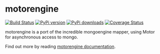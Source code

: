 motorengine
===========

[![Build Status](https://travis-ci.org/heynemann/motorengine.png?branch=master)](https://travis-ci.org/heynemann/motorengine)
[![PyPi version](https://img.shields.io/pypi/v/motorengine.svg)](https://pypi.python.org/pypi/motorengine/)
[![PyPi downloads](https://img.shields.io/pypi/dm/motorengine.svg)](https://pypi.python.org/pypi/motorengine/)
[![Coverage Status](https://coveralls.io/repos/heynemann/motorengine/badge.png?branch=master)](https://coveralls.io/r/heynemann/motorengine?branch=master)

motorengine is a port of the incredible mongoengine mapper, using Motor for asynchronous access to mongo.

Find out more by reading [motorengine documentation](http://motorengine.readthedocs.org/en/latest/).
